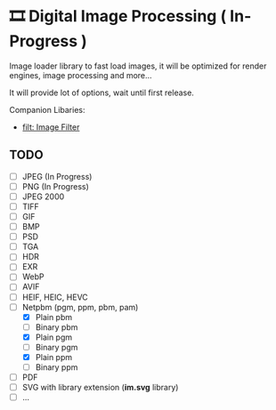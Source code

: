 # 🎞 Digital Image Processing ( In-Progress )

Image loader library to fast load images, it will be optimized for render engines, image processing and more...

It will provide lot of options, wait until first release. 

Companion Libaries:

- [filt: Image Filter](https://github.com/recp/filt)

TODO
-----

- [ ] JPEG (In Progress)
- [ ] PNG (In Progress)
- [ ] JPEG 2000
- [ ] TIFF
- [ ] GIF
- [ ] BMP
- [ ] PSD
- [ ] TGA
- [ ] HDR
- [ ] EXR
- [ ] WebP
- [ ] AVIF
- [ ] HEIF, HEIC, HEVC
- [ ] Netpbm (pgm, ppm, pbm, pam)
  - [x] Plain pbm
  - [ ] Binary pbm
  - [x] Plain pgm
  - [ ] Binary pgm
  - [x] Plain ppm
  - [ ] Binary ppm
- [ ] PDF
- [ ] SVG with library extension (**im.svg** library)
- [ ] ...
